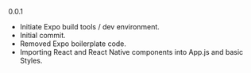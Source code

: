 0.0.1

- Initiate Expo build tools / dev environment.
- Initial commit.
- Removed Expo boilerplate code.
- Importing React and React Native components into App.js and basic Styles.